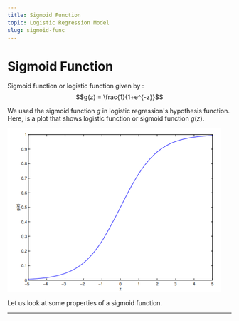 ```yaml
---
title: Sigmoid Function
topic: Logistic Regression Model
slug: sigmoid-func
---
```


# Sigmoid Function

Sigmoid function or logistic function given by : $$g(z) = \frac{1}{1+e^{-z}}$$

We used the sigmoid function $g$ in logistic regression's hypothesis function. Here, is a plot that shows logistic function or sigmoid function $g(z)$.

![Sigmoid-Function-Plot](./images/logistic-function.PNG)

Let us look at some properties of a sigmoid function.

---
